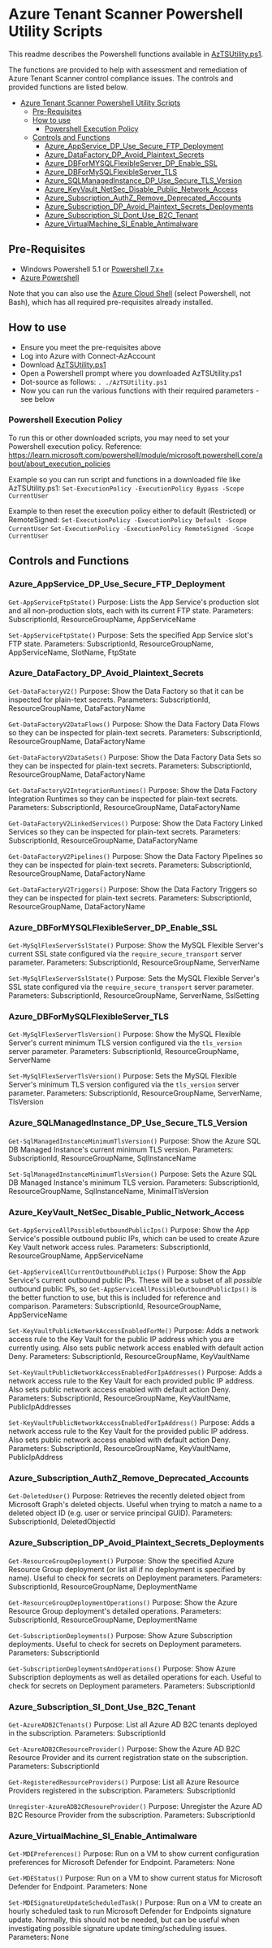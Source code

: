# Azure Tenant Scanner Powershell Utility Scripts

This readme describes the Powershell functions available in [AzTSUtility.ps1](AzTSUtility.ps1).

The functions are provided to help with assessment and remediation of Azure Tenant Scanner control compliance issues. The controls and provided functions are listed below.

- [Azure Tenant Scanner Powershell Utility Scripts](#azure-tenant-scanner-powershell-utility-scripts)
  - [Pre-Requisites](#pre-requisites)
  - [How to use](#how-to-use)
    - [Powershell Execution Policy](#powershell-execution-policy)
  - [Controls and Functions](#controls-and-functions)
    - [Azure\_AppService\_DP\_Use\_Secure\_FTP\_Deployment](#azure_appservice_dp_use_secure_ftp_deployment)
    - [Azure\_DataFactory\_DP\_Avoid\_Plaintext\_Secrets](#azure_datafactory_dp_avoid_plaintext_secrets)
    - [Azure\_DBForMYSQLFlexibleServer\_DP\_Enable\_SSL](#azure_dbformysqlflexibleserver_dp_enable_ssl)
    - [Azure\_DBForMySQLFlexibleServer\_TLS](#azure_dbformysqlflexibleserver_tls)
    - [Azure\_SQLManagedInstance\_DP\_Use\_Secure\_TLS\_Version](#azure_sqlmanagedinstance_dp_use_secure_tls_version)
    - [Azure\_KeyVault\_NetSec\_Disable\_Public\_Network\_Access](#azure_keyvault_netsec_disable_public_network_access)
    - [Azure\_Subscription\_AuthZ\_Remove\_Deprecated\_Accounts](#azure_subscription_authz_remove_deprecated_accounts)
    - [Azure\_Subscription\_DP\_Avoid\_Plaintext\_Secrets\_Deployments](#azure_subscription_dp_avoid_plaintext_secrets_deployments)
    - [Azure\_Subscription\_SI\_Dont\_Use\_B2C\_Tenant](#azure_subscription_si_dont_use_b2c_tenant)
    - [Azure\_VirtualMachine\_SI\_Enable\_Antimalware](#azure_virtualmachine_si_enable_antimalware)

## Pre-Requisites

- Windows Powershell 5.1 or [Powershell 7.x+](https://learn.microsoft.com/powershell/scripting/install/installing-powershell)
- [Azure Powershell](https://learn.microsoft.com/powershell/azure/install-az-ps)

Note that you can also use the [Azure Cloud Shell](https://shell.azure.com) (select Powershell, not Bash), which has all required pre-requisites already installed.

## How to use

- Ensure you meet the pre-requisites above
- Log into Azure with Connect-AzAccount
- Download [AzTSUtility.ps1](AzTSUtility.ps1)
- Open a Powershell prompt where you downloaded AzTSUtility.ps1
- Dot-source as follows: `. ./AzTSUtility.ps1`
- Now you can run the various functions with their required parameters - see below

### Powershell Execution Policy

To run this or other downloaded scripts, you may need to set your Powershell execution policy.
Reference: https://learn.microsoft.com/powershell/module/microsoft.powershell.core/about/about_execution_policies

Example so you can run script and functions in a downloaded file like AzTSUtility.ps1:
`Set-ExecutionPolicy -ExecutionPolicy Bypass -Scope CurrentUser`

Example to then reset the execution policy either to default (Restricted) or RemoteSigned:
`Set-ExecutionPolicy -ExecutionPolicy Default -Scope CurrentUser`
`Set-ExecutionPolicy -ExecutionPolicy RemoteSigned -Scope CurrentUser`

## Controls and Functions

### Azure_AppService_DP_Use_Secure_FTP_Deployment

`Get-AppServiceFtpState()`
Purpose: Lists the App Service's production slot and all non-production slots, each with its current FTP state.
Parameters: SubscriptionId, ResourceGroupName, AppServiceName

`Set-AppServiceFtpState()`
Purpose: Sets the specified App Service slot's FTP state.
Parameters: SubscriptionId, ResourceGroupName, AppServiceName, SlotName, FtpState

### Azure_DataFactory_DP_Avoid_Plaintext_Secrets

`Get-DataFactoryV2()`
Purpose: Show the Data Factory so that it can be inspected for plain-text secrets.
Parameters: SubscriptionId, ResourceGroupName, DataFactoryName

`Get-DataFactoryV2DataFlows()`
Purpose: Show the Data Factory Data Flows so they can be inspected for plain-text secrets.
Parameters: SubscriptionId, ResourceGroupName, DataFactoryName

`Get-DataFactoryV2DataSets()`
Purpose: Show the Data Factory Data Sets so they can be inspected for plain-text secrets.
Parameters: SubscriptionId, ResourceGroupName, DataFactoryName

`Get-DataFactoryV2IntegrationRuntimes()`
Purpose: Show the Data Factory Integration Runtimes so they can be inspected for plain-text secrets.
Parameters: SubscriptionId, ResourceGroupName, DataFactoryName

`Get-DataFactoryV2LinkedServices()`
Purpose: Show the Data Factory Linked Services so they can be inspected for plain-text secrets.
Parameters: SubscriptionId, ResourceGroupName, DataFactoryName

`Get-DataFactoryV2Pipelines()`
Purpose: Show the Data Factory Pipelines so they can be inspected for plain-text secrets.
Parameters: SubscriptionId, ResourceGroupName, DataFactoryName

`Get-DataFactoryV2Triggers()`
Purpose: Show the Data Factory Triggers so they can be inspected for plain-text secrets.
Parameters: SubscriptionId, ResourceGroupName, DataFactoryName

### Azure_DBForMYSQLFlexibleServer_DP_Enable_SSL

`Get-MySqlFlexServerSslState()`
Purpose: Show the MySQL Flexible Server's current SSL state configured via the `require_secure_transport` server parameter.
Parameters: SubscriptionId, ResourceGroupName, ServerName

`Set-MySqlFlexServerSslState()`
Purpose: Sets the MySQL Flexible Server's SSL state configured via the `require_secure_transport` server parameter.
Parameters: SubscriptionId, ResourceGroupName, ServerName, SslSetting

### Azure_DBForMySQLFlexibleServer_TLS

`Get-MySqlFlexServerTlsVersion()`
Purpose: Show the MySQL Flexible Server's current minimum TLS version configured via the `tls_version` server parameter.
Parameters: SubscriptionId, ResourceGroupName, ServerName

`Set-MySqlFlexServerTlsVersion()`
Purpose: Sets the MySQL Flexible Server's minimum TLS version configured via the `tls_version` server parameter.
Parameters: SubscriptionId, ResourceGroupName, ServerName, TlsVersion

### Azure_SQLManagedInstance_DP_Use_Secure_TLS_Version

`Get-SqlManagedInstanceMinimumTlsVersion()`
Purpose: Show the Azure SQL DB Managed Instance's current minimum TLS version.
Parameters: SubscriptionId, ResourceGroupName, SqlInstanceName

`Set-SqlManagedInstanceMinimumTlsVersion()`
Purpose: Sets the Azure SQL DB Managed Instance's minimum TLS version.
Parameters: SubscriptionId, ResourceGroupName, SqlInstanceName, MinimalTlsVersion

### Azure_KeyVault_NetSec_Disable_Public_Network_Access

`Get-AppServiceAllPossibleOutboundPublicIps()`
Purpose: Show the App Service's possible outbound public IPs, which can be used to create Azure Key Vault network access rules.
Parameters: SubscriptionId, ResourceGroupName, AppServiceName

`Get-AppServiceAllCurrentOutboundPublicIps()`
Purpose: Show the App Service's current outbound public IPs. These will be a subset of all _possible_ outbound public IPs, so `Get-AppServiceAllPossibleOutboundPublicIps()` is the better function to use, but this is included for reference and comparison.
Parameters: SubscriptionId, ResourceGroupName, AppServiceName

`Set-KeyVaultPublicNetworkAccessEnabledForMe()`
Purpose: Adds a network access rule to the Key Vault for the public IP address which you are currently using. Also sets public network access enabled with default action Deny.
Parameters: SubscriptionId, ResourceGroupName, KeyVaultName

`Set-KeyVaultPublicNetworkAccessEnabledForIpAddresses()`
Purpose: Adds a network access rule to the Key Vault for each provided public IP address. Also sets public network access enabled with default action Deny.
Parameters: SubscriptionId, ResourceGroupName, KeyVaultName, PublicIpAddresses

`Set-KeyVaultPublicNetworkAccessEnabledForIpAddress()`
Purpose: Adds a network access rule to the Key Vault for the provided public IP address. Also sets public network access enabled with default action Deny.
Parameters: SubscriptionId, ResourceGroupName, KeyVaultName, PublicIpAddress

### Azure_Subscription_AuthZ_Remove_Deprecated_Accounts

`Get-DeletedUser()`
Purpose: Retrieves the recently deleted object from Microsoft Graph's deleted objects. Useful when trying to match a name to a deleted object ID (e.g. user or service principal GUID).
Parameters: SubscriptionId, DeletedObjectId

### Azure_Subscription_DP_Avoid_Plaintext_Secrets_Deployments

`Get-ResourceGroupDeployment()`
Purpose: Show the specified Azure Resource Group deployment (or list all if no deployment is specified by name). Useful to check for secrets on Deployment parameters.
Parameters: SubscriptionId, ResourceGroupName, DeploymentName

`Get-ResourceGroupDeploymentOperations()`
Purpose: Show the Azure Resource Group deployment's detailed operations.
Parameters: SubscriptionId, ResourceGroupName, DeploymentName

`Get-SubscriptionDeployments()`
Purpose: Show Azure Subscription deployments. Useful to check for secrets on Deployment parameters.
Parameters: SubscriptionId

`Get-SubscriptionDeploymentsAndOperations()`
Purpose: Show Azure Subscription deployments as well as detailed operations for each. Useful to check for secrets on Deployment parameters.
Parameters: SubscriptionId

### Azure_Subscription_SI_Dont_Use_B2C_Tenant

`Get-AzureADB2CTenants()`
Purpose: List all Azure AD B2C tenants deployed in the subscription.
Parameters: SubscriptionId

`Get-AzureADB2CResourceProvider()`
Purpose: Show the Azure AD B2C Resource Provider and its current registration state on the subscription.
Parameters: SubscriptionId

`Get-RegisteredResourceProviders()`
Purpose: List all Azure Resource Providers registered in the subscription.
Parameters: SubscriptionId

`Unregister-AzureADB2CResoureProvider()`
Purpose: Unregister the Azure AD B2C Resource Provider from the subscription.
Parameters: SubscriptionId

### Azure_VirtualMachine_SI_Enable_Antimalware

`Get-MDEPreferences()`
Purpose: Run on a VM to show current configuration preferences for Microsoft Defender for Endpoint.
Parameters: None

`Get-MDEStatus()`
Purpose: Run on a VM to show current status for Microsoft Defender for Endpoint.
Parameters: None

`Set-MDESignatureUpdateScheduledTask()`
Purpose: Run on a VM to create an hourly scheduled task to run Microsoft Defender for Endpoints signature update. Normally, this should not be needed, but can be useful when investigating possible signature update timing/scheduling issues.
Parameters: None
